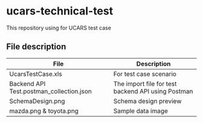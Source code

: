 
# ucars-technical-test

This repository using for UCARS test case


## File description

| File | Description |
| ------ | ------ |
| UcarsTestCase.xls | For test case scenario |
| Backend API Test.postman_collection.json | The import file for test backend API using Postman |
| SchemaDesign.png | Schema design preview |
| mazda.png & toyota.png | Sample data image  |
